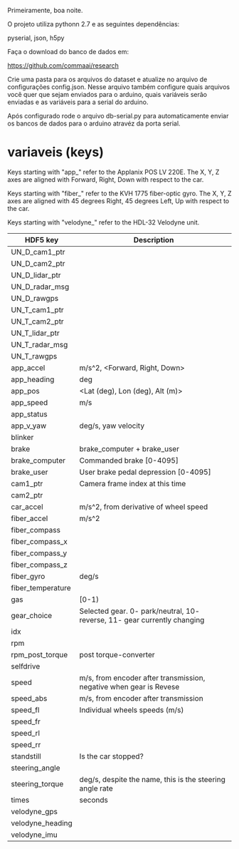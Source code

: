 Primeiramente, boa noite.

O projeto utiliza pythonn 2.7 e as seguintes dependências:

pyserial, json, h5py

Faça o download do banco de dados em:

https://github.com/commaai/research

Crie uma pasta para os arquivos do dataset e atualize no arquivo de configurações config.json. Nesse arquivo também configure quais arquivos você quer que sejam enviados para o arduino, quais variáveis serão enviadas e as variáveis para a serial do arduino.

Após configurado rode o arquivo db-serial.py para automaticamente enviar os bancos de dados para o arduino atravéz da porta serial.


# variaveis (keys)

Keys starting with "app_" refer to the Applanix POS LV 220E. The X, Y, Z axes are aligned with Forward, Right, Down with respect to the car.

Keys starting with "fiber_" refer to the KVH 1775 fiber-optic gyro. The X, Y, Z axes are aligned with 45 degrees Right, 45 degrees Left, Up with respect to the car.

Keys starting with "velodyne_" refer to the HDL-32 Velodyne unit. 

| HDF5 key          | Description                                                              |
|-------------------|--------------------------------------------------------------------------|
| UN_D_cam1_ptr     |                                                                          |
| UN_D_cam2_ptr     |                                                                          |
| UN_D_lidar_ptr    |                                                                          |
| UN_D_radar_msg    |                                                                          |
| UN_D_rawgps       |                                                                          |
| UN_T_cam1_ptr     |                                                                          |
| UN_T_cam2_ptr     |                                                                          |
| UN_T_lidar_ptr    |                                                                          |
| UN_T_radar_msg    |                                                                          |
| UN_T_rawgps       |                                                                          |
| app_accel         | m/s^2, <Forward, Right, Down>                                            |
| app_heading       | deg                                                                      |
| app_pos           | <Lat (deg), Lon (deg), Alt (m)>                                          |
| app_speed         | m/s                                                                      |
| app_status        |                                                                          |
| app_v_yaw         | deg/s, yaw velocity                                                      |
| blinker           |                                                                          |
| brake             | brake_computer + brake_user                                              |
| brake_computer    | Commanded brake [0-4095]                                                 |
| brake_user        | User brake pedal depression [0-4095]                                     |
| cam1_ptr          | Camera frame index at this time                                          |
| cam2_ptr          |                                                                          |
| car_accel         | m/s^2, from derivative of wheel speed                                    |
| fiber_accel       | m/s^2                                                                    |
| fiber_compass     |                                                                          |
| fiber_compass_x   |                                                                          |
| fiber_compass_y   |                                                                          |
| fiber_compass_z   |                                                                          |
| fiber_gyro        | deg/s                                                                    |
| fiber_temperature |                                                                          |
| gas               | [0-1)                                                                    |
| gear_choice       | Selected gear. 0- park/neutral, 10- reverse, 11- gear currently changing |
| idx               |                                                                          |
| rpm               |                                                                          |
| rpm_post_torque   | post torque-converter                                                    |
| selfdrive         |                                                                          |
| speed             | m/s, from encoder after transmission, negative when gear is Revese       |
| speed_abs         | m/s, from encoder after transmission                                     |
| speed_fl          | Individual wheels speeds (m/s)                                           |
| speed_fr          |                                                                          |
| speed_rl          |                                                                          |
| speed_rr          |                                                                          |
| standstill        | Is the car stopped?                                                      |
| steering_angle    |                                                                          |
| steering_torque   | deg/s, despite the name, this is the steering angle rate                 |
| times             | seconds                                                                  |
| velodyne_gps      |                                                                          |
| velodyne_heading  |                                                                          |
| velodyne_imu      |                                                                          |